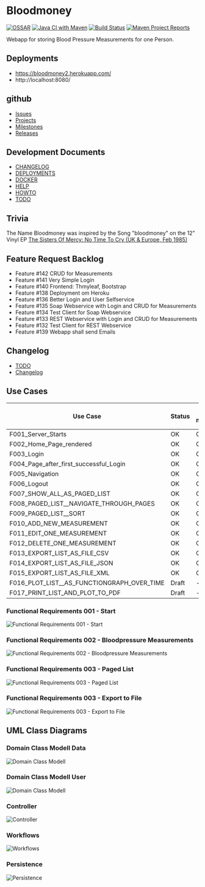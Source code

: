 # Bloodmoney

[![OSSAR](https://github.com/BloodMoneyApp/bloodmoney/workflows/OSSAR/badge.svg)](https://github.com/BloodMoneyApp/bloodmoney/actions)
[![Java CI with Maven](https://github.com/BloodMoneyApp/bloodmoney/workflows/Java%20CI%20with%20Maven/badge.svg)](https://github.com/BloodMoneyApp/bloodmoney/actions)
[![Build Status](https://api.travis-ci.com/BloodMoneyApp/bloodmoney.svg?branch=master)](https://app.travis-ci.com/github/BloodMoneyApp/bloodmoney)
[![Maven Project Reports](img/maven-feather.png)](https://java.woehlke.org/bloodmoney/)


Webapp for storing Blood Pressure Measurements for one Person.

## Deployments
* https://bloodmoney2.herokuapp.com/
* http://localhost:8080/

## github
* [Issues](https://github.com/BloodMoneyApp/bloodmoney/issues)
* [Projects](https://github.com/BloodMoneyApp/bloodmoney/projects)
* [Milestones](https://github.com/BloodMoneyApp/bloodmoney/milestones)
* [Releases](https://github.com/BloodMoneyApp/bloodmoney/releases)

## Development Documents
* [CHANGELOG](CHANGELOG.md)
* [DEPLOYMENTS](DEPLOYMENTS.md)
* [DOCKER](DOCKER.md)
* [HELP](HELP.md)
* [HOWTO](HOWTO.md)
* [TODO](TODO.md)

## Trivia
The Name Bloodmoney was inspired by the Song "bloodmoney" on the 12" Vinyl EP
[The Sisters Of Mercy: No Time To Cry (UK & Europe, Feb 1985)](https://www.discogs.com/The-Sisters-Of-Mercy-No-Time-To-Cry/release/6717124)

## Feature Request Backlog
* Feature #142 CRUD for Measurements
* Feature #141 Very Simple Login
* Feature #140 Frontend: Thmyleaf, Bootstrap
* Feature #138 Deployment om Heroku
* Feature #136 Better Login and User Selfservice
* Feature #135 Soap Webservice with Login and CRUD for Measurements
* Feature #134 Test Client for Soap Webservice
* Feature #133 REST Webservice with Login and CRUD for Measurements
* Feature #132 Test Client for REST Webservice
* Feature #139 Webapp shall send Emails

## Changelog
* [TODO](TODO.md)
* [Changelog](CHANGELOG.md)

## Use Cases
| Use Case                                   | Status | Tested manually | Tested Spring IT | Tested Selenium |
|--------------------------------------------|--------|-----------------|------------------|-----------------|
| F001_Server_Starts                         | OK     | OK              | OK               | OK              |
| F002_Home_Page_rendered                    | OK     | OK              | OK               | OK              |
| F003_Login                                 | OK     | OK              | OK               | OK              |
| F004_Page_after_first_successful_Login     | OK     | OK              | OK               | OK              |
| F005_Navigation                            | OK     | OK              | OK               | OK              |
| F006_Logout                                | OK     | OK              | OK               | OK              |
| F007_SHOW_ALL_AS_PAGED_LIST                | OK     | OK              | OK               | OK              |
| F008_PAGED_LIST__NAVIGATE_THROUGH_PAGES    | OK     | OK              | OK               | OK              |
| F009_PAGED_LIST__SORT                      | OK     | OK              | OK               | OK              |
| F010_ADD_NEW_MEASUREMENT                   | OK     | OK              | OK               | OK              |
| F011_EDIT_ONE_MEASUREMENT                  | OK     | OK              | OK               | OK              |
| F012_DELETE_ONE_MEASUREMENT                | OK     | OK              | OK               | OK              |
| F013_EXPORT_LIST_AS_FILE_CSV               | OK     | OK              | OK               | OK              |
| F014_EXPORT_LIST_AS_FILE_JSON              | OK     | OK              | OK               | OK              |
| F015_EXPORT_LIST_AS_FILE_XML               | OK     | OK              | OK               | OK              |
| F016_PLOT_LIST__AS_FUNCTIONGRAPH_OVER_TIME | Draft  | -               | -                | -               |
| F017_PRINT_LIST_AND_PLOT_TO_PDF            | Draft  | -               | -                | -               |

### Functional Requirements 001 - Start
![Functional Requirements 001 - Start](plantuml/Bloodmoney__Use_Cases__001__Start.png)
### Functional Requirements 002 - Bloodpressure Measurements
![Functional Requirements 002 - Bloodpressure Measurements](plantuml/Bloodmoney__Use_Cases__002__Bloodpressure_Measurements.png)
### Functional Requirements 003 - Paged List
![Functional Requirements 003 - Paged List](plantuml/Bloodmoney__Use_Cases__003__Paged_List.png)
### Functional Requirements 003 - Export to File
![Functional Requirements 003 - Export to File](plantuml/Bloodmoney__Use_Cases__004__Export_to_File.png)

## UML Class Diagrams
### Domain Class Modell Data
![Domain Class Modell](plantuml/Bloodmoney__Classes_001__Domain_Class_Modell__Data__Overview.png)
### Domain Class Modell User
![Domain Class Modell](plantuml/Bloodmoney__Classes_003__Domain_Class_Modell__User__Overview.png)
### Controller
![Controller](plantuml/Bloodmoney__Classes_005__Service_Classes__Controller__Overview.png)
### Workflows
![Workflows](plantuml/Bloodmoney__Classes_007__Service_Classes__Workflows__Overview.png)
### Persistence
![Persistence](plantuml/Bloodmoney__Classes_009__Service_Classes__Persistence__Overview.png)


